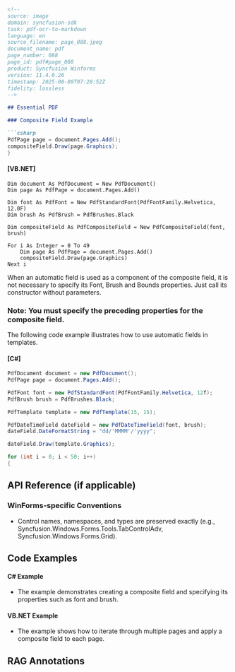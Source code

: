 ```markdown
<!--
source: image
domain: syncfusion-sdk
task: pdf-ocr-to-markdown
language: en
source_filename: page_088.jpeg
document_name: pdf
page_number: 088
page_id: pdf#page_088
product: Syncfusion Winforms
version: 11.4.0.26
timestamp: 2025-08-09T07:28:52Z
fidelity: lossless
-->

## Essential PDF

### Composite Field Example

```csharp
PdfPage page = document.Pages.Add();
compositeField.Draw(page.Graphics);
}
```

#### [VB.NET]

```vbnet
Dim document As PdfDocument = New PdfDocument()
Dim page As PdfPage = document.Pages.Add()

Dim font As PdfFont = New PdfStandardFont(PdfFontFamily.Helvetica, 12.0F)
Dim brush As PdfBrush = PdfBrushes.Black

Dim compositeField As PdfCompositeField = New PdfCompositeField(font, brush)

For i As Integer = 0 To 49
    Dim page As PdfPage = document.Pages.Add()
    compositeField.Draw(page.Graphics)
Next i
```

When an automatic field is used as a component of the composite field, it is not necessary to specify its Font, Brush and Bounds properties. Just call its constructor without parameters.

### Note: You must specify the preceding properties for the composite field.

The following code example illustrates how to use automatic fields in templates.

#### [C#]

```csharp
PdfDocument document = new PdfDocument();
PdfPage page = document.Pages.Add();

PdfFont font = new PdfStandardFont(PdfFontFamily.Helvetica, 12f);
PdfBrush brush = PdfBrushes.Black;

PdfTemplate template = new PdfTemplate(15, 15);

PdfDateTimeField dateField = new PdfDateTimeField(font, brush);
dateField.DateFormatString = "dd/'MMMM'/'yyyy";

dateField.Draw(template.Graphics);

for (int i = 0; i < 50; i++)
{
```

## API Reference (if applicable)

### WinForms-specific Conventions
- Control names, namespaces, and types are preserved exactly (e.g., Syncfusion.Windows.Forms.Tools.TabControlAdv, Syncfusion.Windows.Forms.Grid).

## Code Examples

#### C# Example
- The example demonstrates creating a composite field and specifying its properties such as font and brush.

#### VB.NET Example
- The example shows how to iterate through multiple pages and apply a composite field to each page.

## RAG Annotations

<!-- tags: [Essential PDF, Composite Field, Automatic Field, WinForms, VB.NET, C#] keywords: [PdfDocument, PdfPage, PdfCompositeField, PdfStandardFont, PdfBrush, PdfTemplate, PdfDateTimeField, DateFormatString, Font, Brush, Bounds, Template] -->
```